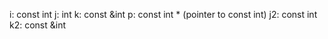 i: const int
j: int
k: const &int
p: const int * (pointer to const int)
j2: const int
k2: const &int